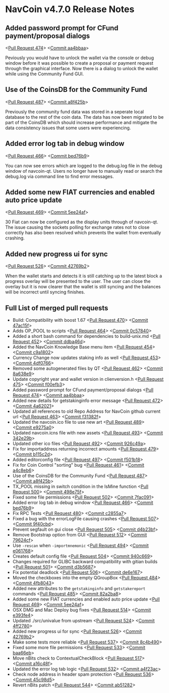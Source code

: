 # NavCoin v4.7.0 Release Notes

## Added password prompt for CFund payment/proposal dialogs

<[Pull Request 474](https://github.com/navcoin/navcoin-core/pull/474)>
<[Commit aa4bbaa](https://github.com/navcoin/navcoin-core/commit/aa4bbaaf7a82600775065f6bab894f78583b9784)>

Peviously you would have to unlock the wallet via the console or debug window before it was possible to create a proposal or payment request through the graphical interface. Now there is a dialog to unlock the wallet while using the Community Fund GUI.


## Use of the CoinsDB for the Community Fund

<[Pull Request 487](https://github.com/navcoin/navcoin-core/pull/487)>
<[Commit a8f425b](https://github.com/navcoin/navcoin-core/commit/a8f425b9bd86147693c1e79427c39876425ac7cf)>

Previously the community fund data was stored in a seperate local database to the rest of the coin data. The data has now been migrated to be part of the CoinsDB which should increase performance and mitigate the data consistency issues that some users were experiencing.


## Added error log tab in debug window

<[Pull Request 466](https://github.com/navcoin/navcoin-core/pull/466)>
<[Commit bed76b9](https://github.com/navcoin/navcoin-core/commit/bed76b917b6590148a371d5a3d86d2a534ef1f3b)>

You can now see errors which are logged to the debug.log file in the debug window of navcoin-qt. Users no longer have to manually read or search the debug.log via command line to find error messages.

## Added some new FIAT currencies and enabled auto price update

<[Pull Request 469](https://github.com/navcoin/navcoin-core/pull/469)>
<[Commit 5ee24af](https://github.com/navcoin/navcoin-core/commit/5ee24afd29937cd7c12d538313783671318d1c87)>

30 Fiat can now be configured as the display units through of navcoin-qt. The issue causing the sockets polling for exchange rates not to close correctly has also been resolved which prevents the wallet from eventually crashing.

## Added new progress ui for sync

<[Pull Request 526](https://github.com/navcoin/navcoin-core/pull/526)>
<[Commit 42769b2](https://github.com/navcoin/navcoin-core/commit/42769b2352f1a33e5b4f8c2971e787b22b00ecb4)>

When the wallet starts and detects it is still catching up to the latest block a progress overlay will be presented to the user. The user can close the overlay but it is now clearer that the wallet is still syncing and the balances will be incorrect until syncing finishes.

## Full List of merged pull requests

- Build: Compatibility with boost 1.67 <[Pull Request 470](https://github.com/navcoin/navcoin-core/pull/470)> <[Commit 47ac15f](https://github.com/navcoin/navcoin-core/commit/47ac15f2fd8caa8ec15455be9742f8a897c13c49)>
- Adds OP_POOL to scripts <[Pull Request 464](https://github.com/navcoin/navcoin-core/pull/464)> <[Commit 0c57840](https://github.com/navcoin/navcoin-core/commit/0c578405233834a3b300666987cb8c3d2dd40f3b)>
- Added a short bash command for dependencies to build-unix.md <[Pull Request 452](https://github.com/navcoin/navcoin-core/pull/452)> <[Commit ddba46d](https://github.com/navcoin/navcoin-core/commit/ddba46d4f92b152a361e8783cd3e8f3d1b4fa41b)>
- Added the NavCoin Knowledge Base menu item <[Pull Request 454](https://github.com/navcoin/navcoin-core/pull/454)> <[Commit c9a1802](https://github.com/navcoin/navcoin-core/commit/c9a1802c1674b2e0014045b246818e3d4a77ad4a)>
- Currency Change now updates staking info as well <[Pull Request 453](https://github.com/navcoin/navcoin-core/pull/453)> <[Commit 4df0766](https://github.com/navcoin/navcoin-core/commit/4df0766fa8a34b928f8680d25b4928f5764288e2)>
- Removed some autogenerated files by QT <[Pull Request 462](https://github.com/navcoin/navcoin-core/pull/462)> <[Commit 8a638e9](https://github.com/navcoin/navcoin-core/commit/8a638e9edecf1ee7a2d571139eaa3f8fbc1eadfd)>
- Update copyright year and wallet version in clienversion.h <[Pull Request 475](https://github.com/navcoin/navcoin-core/pull/475)> <[Commit f00efb3](https://github.com/navcoin/navcoin-core/commit/f00efb3c4d4c3437ccccdb168fb1d43e68a9de66)>
- Added password prompt for CFund payment/proposal dialogs <[Pull Request 474](https://github.com/navcoin/navcoin-core/pull/474)> <[Commit aa4bbaa](https://github.com/navcoin/navcoin-core/commit/aa4bbaaf7a82600775065f6bab894f78583b9784)>
- Added new details for getstakinginfo error message <[Pull Request 472](https://github.com/navcoin/navcoin-core/pull/472)> <[Commit 4a62021](https://github.com/navcoin/navcoin-core/commit/4a620216be20493225267b6a6ef9c8d21f11a5e7)>
- Updated all references to old Repo Address for NavCoin github current url <[Pull Request 463](https://github.com/navcoin/navcoin-core/pull/463)> <[Commit f31382f](https://github.com/navcoin/navcoin-core/commit/f31382f824385c40e90c3ad10d4bca9655ce98df)>
- Updated the navcoin.ico file to use new art <[Pull Request 489](https://github.com/navcoin/navcoin-core/pull/XXX)> <[Commit e9275a0](https://github.com/navcoin/navcoin-core/commit/e9275a00ef80ece414539ca9d29569bc20294dc6)>
- Updated navcoin.icns file with new assets <[Pull Request 493](https://github.com/navcoin/navcoin-core/pull/493)> <[Commit 342e29b](https://github.com/navcoin/navcoin-core/commit/342e29b5d99aa42bbf3ae71f8ff92a1a843182d1)>
- Updated other ico files <[Pull Request 492](https://github.com/navcoin/navcoin-core/pull/492)> <[Commit 926c49a](https://github.com/navcoin/navcoin-core/commit/926c49a273189277afad6a3fa9f91be060682b3c)>
- Fix for importaddress returning incorrect amounts <[Pull Request 479](https://github.com/navcoin/navcoin-core/pull/479)> <[Commit b115c2d](https://github.com/navcoin/navcoin-core/commit/b115c2dd495dc28a87957b4104afe8cf78171b7a)>
- Added editorconfig file <[Pull Request 497](https://github.com/navcoin/navcoin-core/pull/497)> <[Commit f501b18](https://github.com/navcoin/navcoin-core/commit/f501b184662ea4ab8e7d0365df01ae094dcd4ecb)>
- Fix for Coin Control "sorting" bug <[Pull Request 461](https://github.com/navcoin/navcoin-core/pull/461)> <[Commit a4c8eb6](https://github.com/navcoin/navcoin-core/commit/a4c8eb6e670f701ba4401fce161ccae64f174486)>
- Use of the CoinsDB for the Community Fund <[Pull Request 487](https://github.com/navcoin/navcoin-core/pull/487)> <[Commit a8f425b](https://github.com/navcoin/navcoin-core/commit/a8f425b9bd86147693c1e79427c39876425ac7cf)>
- TX_POOL missing in switch condition in the IsMine function <[Pull Request 500](https://github.com/navcoin/navcoin-core/pull/500)> <[Commit 498e75f](https://github.com/navcoin/navcoin-core/commit/498e75f2b915bf5d8fccc10c1080ed68b478fceb)>
- Fixed some file permissions <[Pull Request 502](https://github.com/navcoin/navcoin-core/pull/502)> <[Commit 7fac091](https://github.com/navcoin/navcoin-core/commit/7fac091ff95382c44544aa4c8d23109c370a9bd1)>
- Added error log tab in debug window <[Pull Request 466](https://github.com/navcoin/navcoin-core/pull/466)> <[Commit bed76b9](https://github.com/navcoin/navcoin-core/commit/bed76b917b6590148a371d5a3d86d2a534ef1f3b)>
- Fix RPC Tests <[Pull Request 480](https://github.com/navcoin/navcoin-core/pull/480)> <[Commit c2855a7](https://github.com/navcoin/navcoin-core/commit/c2855a73c8f4ea6395c440bc65d5fff2ab1cfeb3)>
- Fixed a bug with the errorLogFile causing crashes <[Pull Request 507](https://github.com/navcoin/navcoin-core/pull/507)> <[Commit 9f40cbd](https://github.com/navcoin/navcoin-core/commit/9f40cbd071f4c68efc70182133ab2d094823226d)>
- Prevent segfault on gui close <[Pull Request 505](https://github.com/navcoin/navcoin-core/pull/505)> <[Commit d4b23bf](https://github.com/navcoin/navcoin-core/commit/d4b23bf13033b7603b62ba6bb6d5e8ca387ba3d3)>
- Remove Bootstrap option from GUI <[Pull Request 512](https://github.com/navcoin/navcoin-core/pull/512)> <[Commit 79624cf](https://github.com/navcoin/navcoin-core/commit/79624cfc0806a1cf46e0ab02b8b351f339c2c146)>
- Use `-rescan` when `-importmnemonic` <[Pull Request 494](https://github.com/navcoin/navcoin-core/pull/494)> <[Commit e061768](https://github.com/navcoin/navcoin-core/commit/e0617681629779afa10224c92e9b45713b54b410)>
- Creates default config file <[Pull Request 504](https://github.com/navcoin/navcoin-core/pull/504)> <[Commit 940c669](https://github.com/navcoin/navcoin-core/commit/940c669b9a717b9bb82fe5f2acbf9f9457a6e8f2)>
- Changes required for GLIBC backward compatibility with gitian builds <[Pull Request 501](https://github.com/navcoin/navcoin-core/pull/501)> <[Commit d3b5687](https://github.com/navcoin/navcoin-core/commit/d3b56870eba55fbd2a0e323af6651f47d31e8b64)>
- Fix potential deadlock <[Pull Request 506](https://github.com/navcoin/navcoin-core/pull/506)> <[Commit de6e167](https://github.com/navcoin/navcoin-core/commit/de6e167511381b5259d58518a69a48ea72417071)>
- Moved the checkboxes into the empty QGroupBox <[Pull Request 484](https://github.com/navcoin/navcoin-core/pull/484)> <[Commit 4fb8043](https://github.com/navcoin/navcoin-core/commit/4fb8043f068fae1814ff76049a45f237b4df6f8e)>
- Added new attributes to the `getstakinginfo` and `getstakereport` commands <[Pull Request 485](https://github.com/navcoin/navcoin-core/pull/485)> <[Commit 82a2ba8](https://github.com/navcoin/navcoin-core/commit/82a2ba8aaae4fa6a7007f8efcb1842609fad70f5)>
- Added some new FIAT currencies and enabled auto price update <[Pull Request 469](https://github.com/navcoin/navcoin-core/pull/469)> <[Commit 5ee24af](https://github.com/navcoin/navcoin-core/commit/5ee24afd29937cd7c12d538313783671318d1c87)>
- OSX DMG and Mac Deploy bug fixes <[Pull Request 514](https://github.com/navcoin/navcoin-core/pull/514)> <[Commit e393fe4](https://github.com/navcoin/navcoin-core/commit/e393fe494b7c44d1dc61fa6c5f046cec3e134009)>
- Updated ./src/univalue from upstream <[Pull Request 524](https://github.com/navcoin/navcoin-core/pull/524)> <[Commit 4ff2780](https://github.com/navcoin/navcoin-core/commit/4ff2780dd838b9be6d1f4544a1d1e973ff68130e)>
- Added new progress ui for sync <[Pull Request 526](https://github.com/navcoin/navcoin-core/pull/526)> <[Commit 42769b2](https://github.com/navcoin/navcoin-core/commit/42769b2352f1a33e5b4f8c2971e787b22b00ecb4)>
- Make some tests more reliable  <[Pull Request 537](https://github.com/navcoin/navcoin-core/pull/537)> <[Commit 8c4b490](https://github.com/navcoin/navcoin-core/commit/8c4b490fddea29598cc23a90a32687c5e4afd260)>
- Fixed some more file permissions <[Pull Request 533](https://github.com/navcoin/navcoin-core/pull/533)> <[Commit baa66eb](https://github.com/navcoin/navcoin-core/commit/baa66ebbf88a49c1a2099c9955a1a80b940c0969)>
- Move nBits check to ContextualCheckBlock <[Pull Request 517](https://github.com/navcoin/navcoin-core/pull/517)> <[Commit a16c48f](https://github.com/navcoin/navcoin-core/commit/a16c48f317b5dca9fce2394f70f840c59fd20228)>
- Updated the error log tab logic <[Pull Request 532](https://github.com/navcoin/navcoin-core/pull/532)> <[Commit a4f23ac](https://github.com/navcoin/navcoin-core/commit/a4f23acbc291c789ab819d38bfdf56698c88dcef)>
- Check node address in header spam protection <[Pull Request 536](https://github.com/navcoin/navcoin-core/pull/536)> <[Commit 45c98d5](https://github.com/navcoin/navcoin-core/commit/45c98d56f56a4fd706deca1594d774e49d7dadb1)>
- Revert nBits patch <[Pull Request 544](https://github.com/navcoin/navcoin-core/pull/544)> <[Commit ab51282](https://github.com/navcoin/navcoin-core/commit/ab51282efee7b66f1ee1520c3b965567d3e0f6a4)>
